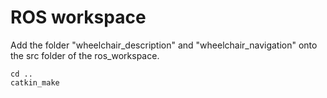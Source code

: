 # ROS workspace 
Add the folder "wheelchair_description" and "wheelchair_navigation" onto the src folder of the ros_workspace. 

```
cd ..
catkin_make
```
